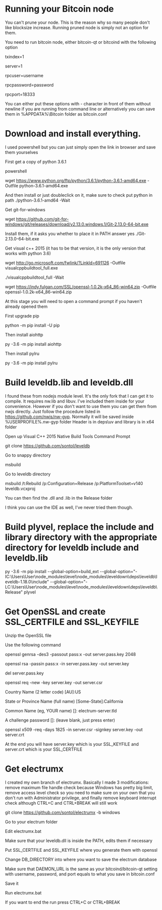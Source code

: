 Running your Bitcoin node
==========================

You can't prune your node. This is the reason why so many people don't like blocksize increase. Running pruned node is simply not an option for them.

You need to run bitcoin node, either bitcoin-qt or bitcoind with the following option

txindex=1

server=1

rpcuser=username

rpcpassword=password

rpcport=18333

You can either put these options with - character in front of them without newline if you are running from command line or alternatively you can save them in %APPDATA%\Bitcoin folder as bitcoin.conf

Download and install everything. 
==========================

I used powershell but you can just simply open the link in browser and save them yourselves

First get a copy of python 3.6.1

powershell

wget https://www.python.org/ftp/python/3.6.1/python-3.6.1-amd64.exe -Outfile python-3.6.1-amd64.exe 

And then install or just doubleclick on it, make sure to check put python in path
./python-3.6.1-amd64 -Wait

Get git-for-windows

wget https://github.com/git-for-windows/git/releases/download/v2.13.0.windows.1/Git-2.13.0-64-bit.exe

Install them, if it asks you whether to place it in PATH answer yes
./Git-2.13.0-64-bit.exe

Get visual c++ 2015 (it has to be that version, it is the only version that works with python 3.6)

wget http://go.microsoft.com/fwlink/?LinkId=691126 -Outfile visualcppbuildtool_full.exe

./visualcppbuildtool_full -Wait

wget https://indy.fulgan.com/SSL/openssl-1.0.2k-x64_86-win64.zip -Outfile openssl-1.0.2k-x64_86-win64.zip


At this stage you will need to open a command prompt if you haven't already opened them

First upgrade pip

python -m pip install -U pip

Then install aiohttp

py -3.6 -m pip install aiohttp

Then install pylru

py -3.6 -m pip install pylru

Build leveldb.lib and leveldb.dll
==========================

I found these from nodejs module level. It's the only fork that I can get it to compile. It requires nw.lib and libuv. I've included them inside for your convenience. However if you don't want to use them you can get them from nwjs directly. Just follow the procedure listed in https://github.com/nwjs/nw-gyp. Normally it will be saved inside %USERPROFILE%\.nw-gyp folder
Header is in deps\uv and library is in x64 folder

Open up Visual C++ 2015 Native Build Tools Command Prompt

git clone https://github.com/sontol/leveldb

Go to snappy directory

msbuild

Go to leveldb directory

msbuild /t:Rebuild /p:Configuration=Release /p:PlatformToolset=v140 leveldb.vcxproj

You can then find the .dll and .lib in the Release folder

I think you can use the IDE as well, I've never tried them though.

Build plyvel, replace the include and library directory with the appropriate directory for leveldb include and leveldb.lib
=================================

py -3.6 -m pip install --global-option=build_ext --global-option="-IC:\Users\User\node_modules\level\node_modules\leveldown\deps\leveldb\leveldb-1.18.0\include" --global-option="-LC:\Users\User\node_modules\level\node_modules\leveldown\deps\leveldb\Release" plyvel

Get OpenSSL and create SSL_CERTFILE and SSL_KEYFILE
=========================

Unzip the OpenSSL file

Use the following command

openssl genrsa -des3 -passout pass:x -out server.pass.key 2048

openssl rsa -passin pass:x -in server.pass.key -out server.key

del server.pass.key

openssl req -new -key server.key -out server.csr

Country Name (2 letter code) [AU]:US

State or Province Name (full name) [Some-State]:California

Common Name (eg, YOUR name) []: electrum-server.tld

A challenge password []: (leave blank, just press enter)

openssl x509 -req -days 1825 -in server.csr -signkey server.key -out server.crt

At the end you will have server.key which is your SSL_KEYFILE and server.crt which is your SSL_CERTFILE


Get electrumx
==========================

I created my own branch of electrumx. Basically I made 3 modifications: remove maximum file handle check because Windows has pretty big limit, remove access level check so you need to make sure on your own that you don't run with Administrator privilege, and finally remove keyboard interrupt check although CTRL+C and CTRL+BREAK will still work

git clone https://github.com/sontol/electrumx -b windows

Go to your electrum folder

Edit electrumx.bat

Make sure that your leveldb.dll is inside the PATH, edits them if necessary

Put SSL_CERTFILE and SSL_KEYFILE where you generate them with openssl

Change DB_DIRECTORY into where you want to save the electrum database

Make sure that DAEMON_URL is the same as your bitcoind/bitcoin-qt setting with username, password, and port equals to what you save in bitcoin.conf

Save it

Run electrumx.bat

If you want to end the run press CTRL+C or CTRL+BREAK
